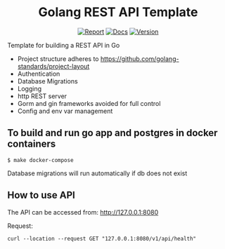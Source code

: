 <h1 align="center">Golang REST API Template</h1>

<p align="center">
  <a href="https://opensource.org/licenses/mit-license.php"><img src="https://badges.frapsoft.com/os/mit/mit.svg?v=103" alt="Report"></a>
  <a href="#"><img src="https://img.shields.io/badge/godoc-reference-brightgreen.svg" alt="Docs"></a>
  <a href="#"><img src="https://img.shields.io/badge/version-0.0.1-brightgreen.svg" alt="Version"></a>
</p>


Template for building a REST API in Go

- Project structure adheres to https://github.com/golang-standards/project-layout
- Authentication
- Database Migrations
- Logging
- http REST server
- Gorm and gin frameworks avoided for full control
- Config and env var management

## To build and run go app and postgres in docker containers

```$ make docker-compose```

Database migrations will run automatically if db does not exist

## How to use API
The API can be accessed from: http://127.0.0.1:8080

Request:
```
curl --location --request GET "127.0.0.1:8080/v1/api/health"
```
